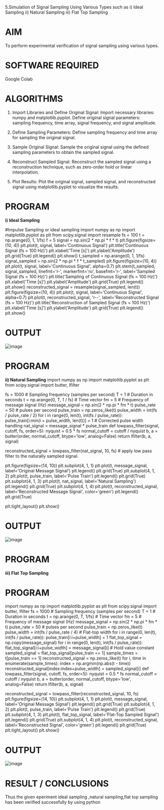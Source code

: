 5.Simulation of Signal Sampling Using Various Types such as
    i) Ideal Sampling
    ii) Natural Sampling
    iii) Flat Top Sampling

# AIM
  To perform experimental verification of signal sampling using various types.

# SOFTWARE REQUIRED
  Google Colab

# ALGORITHMS

1. Import Libraries and Define Original Signal:
Import necessary libraries: numpy and matplotlib.pyplot. Define original signal parameters: sampling frequency, time array, signal frequency, and signal amplitude.

2. Define Sampling Parameters:
Define sampling frequency and time array for sampling the original signal.

3. Sample Original Signal:
Sample the original signal using the defined sampling parameters to obtain the sampled signal.

4. Reconstruct Sampled Signal:
Reconstruct the sampled signal using a reconstruction technique, such as zero-order hold or linear interpolation.

5. Plot Results:
Plot the original signal, sampled signal, and reconstructed signal using matplotlib.pyplot to visualize the results.
# PROGRAM
**i) Ideal Sampling**

#Impulse Sampling or ideal sampling
import numpy as np
import matplotlib.pyplot as plt
from scipy.signal import resample
fs = 100
t = np.arange(0, 1, 1/fs) 
f = 5
signal = np.sin(2 * np.pi * f * t)
plt.figure(figsize=(10, 4))
plt.plot(t, signal, label='Continuous Signal')
plt.title('Continuous Signal (fs = 100 Hz)')
plt.xlabel('Time [s]')
plt.ylabel('Amplitude')
plt.grid(True)
plt.legend()
plt.show()
t_sampled = np.arange(0, 1, 1/fs)
signal_sampled = np.sin(2 * np.pi * f * t_sampled)
plt.figure(figsize=(10, 4))
plt.plot(t, signal, label='Continuous Signal', alpha=0.7)
plt.stem(t_sampled, signal_sampled, linefmt='r-', markerfmt='ro', basefmt='r-', label='Sampled Signal (fs = 100 Hz)')
plt.title('Sampling of Continuous Signal (fs = 100 Hz)')
plt.xlabel('Time [s]')
plt.ylabel('Amplitude')
plt.grid(True)
plt.legend()
plt.show()
reconstructed_signal = resample(signal_sampled, len(t))
plt.figure(figsize=(10, 4))
plt.plot(t, signal, label='Continuous Signal', alpha=0.7)
plt.plot(t, reconstructed_signal, 'r--', label='Reconstructed Signal (fs = 100 Hz)')
plt.title('Reconstruction of Sampled Signal (fs = 100 Hz)')
plt.xlabel('Time [s]')
plt.ylabel('Amplitude')
plt.grid(True)
plt.legend()
plt.show()

# OUTPUT
![image](https://github.com/user-attachments/assets/c601094b-04b7-4f33-b8f0-362dd83f0c6c)

# PROGRAM
  **ii) Natural Sampling**
  import numpy as np
import matplotlib.pyplot as plt
from scipy.signal import butter, lfilter


fs = 1000  # Sampling frequency (samples per second)
T = 1  # Duration in seconds
t = np.arange(0, T, 1 / fs)  # Time vector
fm = 5  # Frequency of message signal (Hz)
message_signal = np.sin(2 * np.pi * fm * t)
pulse_rate = 50  # pulses per second
pulse_train = np.zeros_like(t)
pulse_width = int(fs / pulse_rate / 2)
for i in range(0, len(t), int(fs / pulse_rate)):
    pulse_train[i:min(i + pulse_width, len(t))] = 1  # Corrected pulse width handling
nat_signal = message_signal * pulse_train
def lowpass_filter(signal, cutoff, fs, order=5):
    nyquist = 0.5 * fs
    normal_cutoff = cutoff / nyquist
    b, a = butter(order, normal_cutoff, btype='low', analog=False)
    return lfilter(b, a, signal)

reconstructed_signal = lowpass_filter(nat_signal, 10, fs) # apply low pass filter to the naturally sampled signal.

plt.figure(figsize=(14, 10))
plt.subplot(4, 1, 1)
plt.plot(t, message_signal, label='Original Message Signal')
plt.legend()
plt.grid(True)
plt.subplot(4, 1, 2)
plt.plot(t, pulse_train, label='Pulse Train')
plt.legend()
plt.grid(True)
plt.subplot(4, 1, 3)
plt.plot(t, nat_signal, label='Natural Sampling')
plt.legend()
plt.grid(True)
plt.subplot(4, 1, 4)
plt.plot(t, reconstructed_signal, label='Reconstructed Message Signal', color='green')
plt.legend()
plt.grid(True)

plt.tight_layout()
plt.show()

# OUTPUT
![image](https://github.com/user-attachments/assets/d94f25c8-c123-4d9e-9c85-24ade2359cc4)

# PROGRAM
 **iii) Flat Top Sampling**
 # PROGRAM
 import numpy as np
import matplotlib.pyplot as plt
from scipy.signal import butter, lfilter
fs = 1000  # Sampling frequency (samples per second)
T = 1  # Duration in seconds
t = np.arange(0, T, 1/fs)  # Time vector
fm = 5  # Frequency of message signal (Hz)
message_signal = np.sin(2 * np.pi * fm * t)
pulse_rate = 50  # pulses per second
pulse_train = np.zeros_like(t)
pulse_width = int(fs / pulse_rate / 4)  # Flat-top width
for i in range(0, len(t), int(fs / pulse_rate)):
    pulse_train[i:i+pulse_width] = 1
flat_top_signal = np.copy(message_signal)
for i in range(0, len(t), int(fs / pulse_rate)):
    flat_top_signal[i:i+pulse_width] = message_signal[i]  # Hold value constant
sampled_signal = flat_top_signal[pulse_train == 1]
sample_times = t[pulse_train == 1]
reconstructed_signal = np.zeros_like(t)
for i, time in enumerate(sample_times):
    index = np.argmin(np.abs(t - time))
    reconstructed_signal[index:index+pulse_width] = sampled_signal[i]
def lowpass_filter(signal, cutoff, fs, order=5):
    nyquist = 0.5 * fs
    normal_cutoff = cutoff / nyquist
    b, a = butter(order, normal_cutoff, btype='low', analog=False)
    return lfilter(b, a, signal)

reconstructed_signal = lowpass_filter(reconstructed_signal, 10, fs)
plt.figure(figsize=(14, 10))
plt.subplot(4, 1, 1)
plt.plot(t, message_signal, label='Original Message Signal')
plt.legend()
plt.grid(True)
plt.subplot(4, 1, 2)
plt.plot(t, pulse_train, label='Pulse Train')
plt.legend()
plt.grid(True)
plt.subplot(4, 1, 3)
plt.plot(t, flat_top_signal, label='Flat-Top Sampled Signal')
plt.legend()
plt.grid(True)
plt.subplot(4, 1, 4)
plt.plot(t, reconstructed_signal, label='Reconstructed Signal', color='green')
plt.legend()
plt.grid(True)
plt.tight_layout()
plt.show()

# OUTPUT
![image](https://github.com/user-attachments/assets/222f6d90-d4e7-4799-bfe8-0f0331bb7553)
 
# RESULT / CONCLUSIONS

Thus the given eperiment ideal sampling ,natural sampling,flat top sampling has been verified successfully by using python
